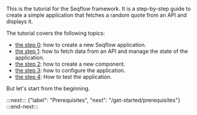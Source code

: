 
This is the tutorial for the Seqflow framework. It is a step-by-step guide to create a simple application that fetches a random quote from an API and displays it.

The tutorial covers the following topics:
- [the step 0](/get-started/prerequisites): how to create a new Seqflow application.
- [the step 1](/get-started/fetch-data): how to fetch data from an API and manage the state of the application.
- [the step 2](/get-started/split-components): how to create a new component.
- [the step 3](/get-started/configuration): how to configure the application.
- [the step 4](/get-started/test): How to test the application.

But let's start from the beginning.

:::next:::
{"label": "Prerequisites", "next": "/get-started/prerequisites"}
:::end-next:::
